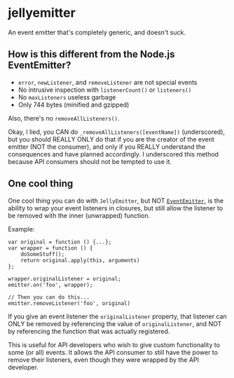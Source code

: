 # jellyemitter
An event emitter that's completely generic, and doesn't suck.

## How is this different from the Node.js EventEmitter?

- `error`, `newListener`, and `removeListener` are not special events
- No intrusive inspection  with `listenerCount()` or `listeners()`
- No `maxListeners` useless garbage
- Only 744 bytes (minified and gzipped)

Also, there's no `removeAllListeners()`.

Okay, I lied, you CAN do `_removeAllListeners([eventName])` (underscored), but you should REALLY ONLY do that if you are the creator of the event emitter (NOT the consumer), and only if you REALLY understand the consequences and have planned accordingly. I underscored this method because API consumers should not be tempted to use it.

## One cool thing

One cool thing you can do with `JellyEmitter`, but NOT [`EventEmitter`](https://nodejs.org/api/events.html#events_class_eventemitter), is the ability to wrap your event listeners in closures, but still allow the listener to be removed with the inner (unwrapped) function.

Example:
```
var original = function () {...};
var wrapper = function () {
	doSomeStuff();
	return original.apply(this, arguments)
};

wrapper.originalListener = original;
emitter.on('foo', wrapper);

// Then you can do this...
emitter.removeListener('foo', original)
```

If you give an event listener the `originalListener` property, that listener can ONLY be removed by referencing the value of `originalListener`, and NOT by referencing the function that was actually registered.

This is useful for API developers who wish to give custom functionality to some (or all) events. It allows the API consumer to still have the power to remove their listeners, even though they were wrapped by the API developer.

